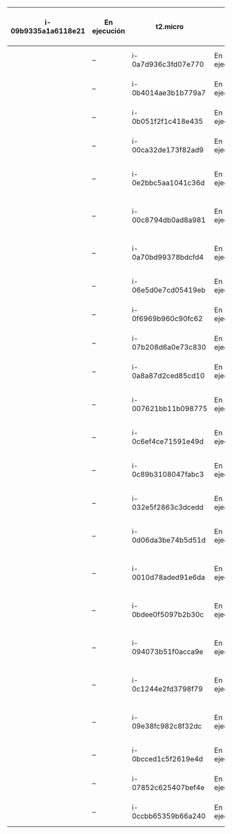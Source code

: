 | i-09b9335a1a6118e21 	|  En ejecución  	| t2.micro            	| –              	| Sin alarmas 	| us-east-1d 	| ec2-18-205-191-132.compute-1.amazonaws.com 	| 18.205.191.132 	| –                                          	| –              	| disabled 	| WinServer 	| llavesita 	| 2020/11/04 10:02 GMT-8 	|           	|                        	|
|---------------------	|----------------	|---------------------	|----------------	|-------------	|------------	|--------------------------------------------	|----------------	|--------------------------------------------	|----------------	|----------	|-----------	|-----------	|------------------------	|-----------	|------------------------	|
|                     	| –              	| i-0a7d936c3fd07e770 	|  En ejecución  	| t2.micro    	| –          	| Sin alarmas                                	| us-east-1d     	| ec2-34-201-73-31.compute-1.amazonaws.com   	| 34.201.73.31   	| –        	| –         	| disabled  	| WinServer              	| llavesita 	| 2020/11/04 10:02 GMT-8 	|
|                     	| –              	| i-0b4014ae3b1b779a7 	|  En ejecución  	| t2.micro    	| –          	| Sin alarmas                                	| us-east-1d     	| ec2-3-84-119-98.compute-1.amazonaws.com    	| 3.84.119.98    	| –        	| –         	| disabled  	| WinServer              	| llavesita 	| 2020/11/04 10:02 GMT-8 	|
|                     	| –              	| i-0b051f2f1c418e435 	|  En ejecución  	| t2.micro    	| –          	| Sin alarmas                                	| us-east-1d     	| ec2-3-86-93-43.compute-1.amazonaws.com     	| 3.86.93.43     	| –        	| –         	| disabled  	| WinServer              	| llavesita 	| 2020/11/04 10:02 GMT-8 	|
|                     	| –              	| i-00ca32de173f82ad9 	|  En ejecución  	| t2.micro    	| –          	| Sin alarmas                                	| us-east-1d     	| ec2-3-80-200-116.compute-1.amazonaws.com   	| 3.80.200.116   	| –        	| –         	| disabled  	| WinServer              	| llavesita 	| 2020/11/04 10:02 GMT-8 	|
|                     	| –              	| i-0e2bbc5aa1041c36d 	|  En ejecución  	| t2.micro    	| –          	| Sin alarmas                                	| us-east-1d     	| ec2-54-173-173-240.compute-1.amazonaws.com 	| 54.173.173.240 	| –        	| –         	| disabled  	| WinServer              	| llavesita 	| 2020/11/04 10:02 GMT-8 	|
|                     	| –              	| i-00c8794db0ad8a981 	|  En ejecución  	| t2.micro    	| –          	| Sin alarmas                                	| us-east-1d     	| ec2-18-233-159-54.compute-1.amazonaws.com  	| 18.233.159.54  	| –        	| –         	| disabled  	| WinServer              	| llavesita 	| 2020/11/04 10:02 GMT-8 	|
|                     	| –              	| i-0a70bd99378bdcfd4 	|  En ejecución  	| t2.micro    	| –          	| Sin alarmas                                	| us-east-1d     	| ec2-34-205-127-36.compute-1.amazonaws.com  	| 34.205.127.36  	| –        	| –         	| disabled  	| WinServer              	| llavesita 	| 2020/11/04 10:02 GMT-8 	|
|                     	| –              	| i-06e5d0e7cd05419eb 	|  En ejecución  	| t2.micro    	| –          	| Sin alarmas                                	| us-east-1d     	| ec2-3-80-211-117.compute-1.amazonaws.com   	| 3.80.211.117   	| –        	| –         	| disabled  	| WinServer              	| llavesita 	| 2020/11/04 10:02 GMT-8 	|
|                     	| –              	| i-0f6969b960c90fc62 	|  En ejecución  	| t2.micro    	| –          	| Sin alarmas                                	| us-east-1d     	| ec2-3-84-62-60.compute-1.amazonaws.com     	| 3.84.62.60     	| –        	| –         	| disabled  	| WinServer              	| llavesita 	| 2020/11/04 10:02 GMT-8 	|
|                     	| –              	| i-07b208d6a0e73c830 	|  En ejecución  	| t2.micro    	| –          	| Sin alarmas                                	| us-east-1d     	| ec2-3-84-150-238.compute-1.amazonaws.com   	| 3.84.150.238   	| –        	| –         	| disabled  	| WinServer              	| llavesita 	| 2020/11/04 10:02 GMT-8 	|
|                     	| –              	| i-0a8a87d2ced85cd10 	|  En ejecución  	| t2.micro    	| –          	| Sin alarmas                                	| us-east-1d     	| ec2-3-83-159-148.compute-1.amazonaws.com   	| 3.83.159.148   	| –        	| –         	| disabled  	| WinServer              	| llavesita 	| 2020/11/04 10:02 GMT-8 	|
|                     	| –              	| i-007621bb11b098775 	|  En ejecución  	| t2.micro    	| –          	| Sin alarmas                                	| us-east-1d     	| ec2-35-175-137-149.compute-1.amazonaws.com 	| 35.175.137.149 	| –        	| –         	| disabled  	| WinServer              	| llavesita 	| 2020/11/04 10:02 GMT-8 	|
|                     	| –              	| i-0c6ef4ce71591e49d 	|  En ejecución  	| t2.micro    	| –          	| Sin alarmas                                	| us-east-1d     	| ec2-3-86-179-135.compute-1.amazonaws.com   	| 3.86.179.135   	| –        	| –         	| disabled  	| WinServer              	| llavesita 	| 2020/11/04 10:02 GMT-8 	|
|                     	| –              	| i-0c89b3108047fabc3 	|  En ejecución  	| t2.micro    	| –          	| Sin alarmas                                	| us-east-1d     	| ec2-54-159-157-93.compute-1.amazonaws.com  	| 54.159.157.93  	| –        	| –         	| disabled  	| WinServer              	| llavesita 	| 2020/11/04 10:02 GMT-8 	|
|                     	| –              	| i-032e5f2863c3dcedd 	|  En ejecución  	| t2.micro    	| –          	| Sin alarmas                                	| us-east-1d     	| ec2-54-173-46-77.compute-1.amazonaws.com   	| 54.173.46.77   	| –        	| –         	| disabled  	| WinServer              	| llavesita 	| 2020/11/04 10:02 GMT-8 	|
|                     	| –              	| i-0d06da3be74b5d51d 	|  En ejecución  	| t2.micro    	| –          	| Sin alarmas                                	| us-east-1d     	| ec2-18-234-222-218.compute-1.amazonaws.com 	| 18.234.222.218 	| –        	| –         	| disabled  	| WinServer              	| llavesita 	| 2020/11/04 10:02 GMT-8 	|
|                     	| –              	| i-0010d78aded91e6da 	|  En ejecución  	| t2.micro    	| –          	| Sin alarmas                                	| us-east-1d     	| ec2-35-175-243-90.compute-1.amazonaws.com  	| 35.175.243.90  	| –        	| –         	| disabled  	| WinServer              	| llavesita 	| 2020/11/04 10:02 GMT-8 	|
|                     	| –              	| i-0bdee0f5097b2b30c 	|  En ejecución  	| t2.micro    	| –          	| Sin alarmas                                	| us-east-1d     	| ec2-52-23-209-73.compute-1.amazonaws.com   	| 52.23.209.73   	| –        	| –         	| disabled  	| WinServer              	| llavesita 	| 2020/11/04 10:02 GMT-8 	|
|                     	| –              	| i-094073b51f0acca9e 	|  En ejecución  	| t2.micro    	| –          	| Sin alarmas                                	| us-east-1d     	| ec2-34-226-148-18.compute-1.amazonaws.com  	| 34.226.148.18  	| –        	| –         	| disabled  	| WinServer              	| llavesita 	| 2020/11/04 10:02 GMT-8 	|
|                     	| –              	| i-0c1244e2fd3798f79 	|  En ejecución  	| t2.micro    	| –          	| Sin alarmas                                	| us-east-1d     	| ec2-54-227-216-205.compute-1.amazonaws.com 	| 54.227.216.205 	| –        	| –         	| disabled  	| WinServer              	| llavesita 	| 2020/11/04 10:02 GMT-8 	|
|                     	| –              	| i-09e38fc982c8f32dc 	|  En ejecución  	| t2.micro    	| –          	| Sin alarmas                                	| us-east-1d     	| ec2-52-91-248-206.compute-1.amazonaws.com  	| 52.91.248.206  	| –        	| –         	| disabled  	| WinServer              	| llavesita 	| 2020/11/04 10:02 GMT-8 	|
|                     	| –              	| i-0bcced1c5f2619e4d 	|  En ejecución  	| t2.micro    	| –          	| Sin alarmas                                	| us-east-1d     	| ec2-3-83-157-118.compute-1.amazonaws.com   	| 3.83.157.118   	| –        	| –         	| disabled  	| WinServer              	| llavesita 	| 2020/11/04 10:02 GMT-8 	|
|                     	| –              	| i-07852c625407bef4e 	|  En ejecución  	| t2.micro    	| –          	| Sin alarmas                                	| us-east-1d     	| ec2-18-206-91-68.compute-1.amazonaws.com   	| 18.206.91.68   	| –        	| –         	| disabled  	| WinServer              	| llavesita 	| 2020/11/04 10:02 GMT-8 	|
|                     	| –              	| i-0ccbb65359b66a240 	|  En ejecución  	| t2.micro    	| –          	| Sin alarmas                                	| us-east-1d     	| ec2-34-238-240-0.compute-1.amazonaws.com   	| 34.238.240.0   	| –        	| –         	| disabled  	|                        	|           	|                        	|
